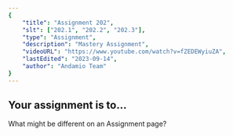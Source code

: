```yaml
---
{
    "title": "Assignment 202",
    "slt": ["202.1", "202.2", "202.3"],
    "type": "Assignment",
    "description": "Mastery Assignment",
    "videoURL": "https://www.youtube.com/watch?v=fZEDEWyiuZA",
    "lastEdited": "2023-09-14",
    "author": "Andamio Team"
}
---
```


## Your assignment is to...

What might be different on an Assignment page?